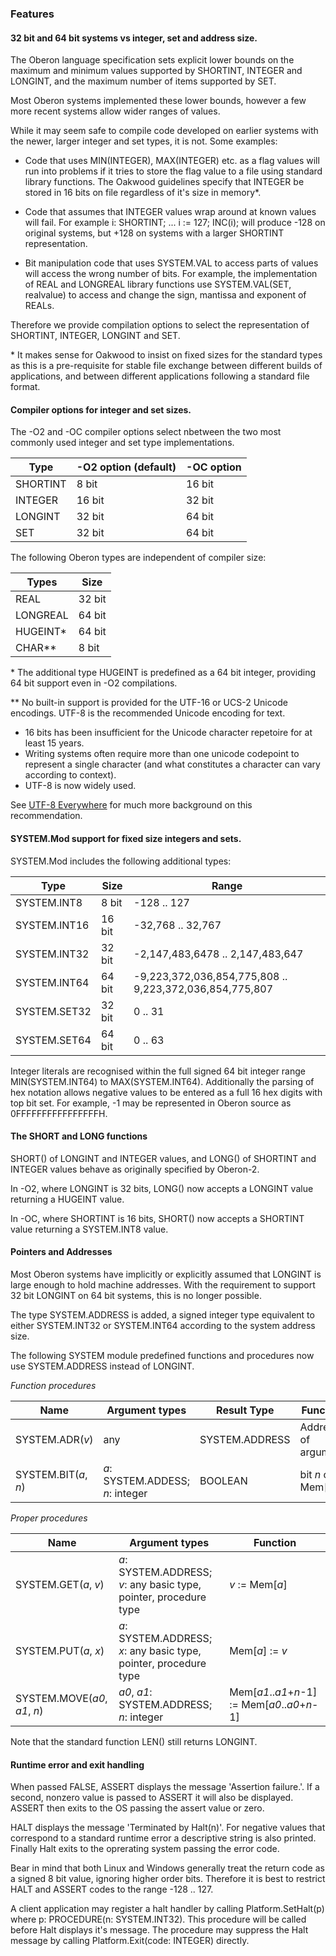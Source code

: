 ### Features

#### 32 bit and 64 bit systems vs integer, set and address size.

The Oberon language specification sets explicit lower bounds on the maximum and minimum
values supported by SHORTINT, INTEGER and LONGINT, and the maximum number of items supported
by SET.

Most Oberon systems implemented these lower bounds, however a few more recent systems allow
wider ranges of values.

While it may seem safe to compile code developed on earlier systems with the newer, larger
integer and set types, it is not. Some examples:

 - Code that uses MIN(INTEGER), MAX(INTEGER) etc. as a flag values will run into problems if
   it tries to store the flag value to a file using standard library functions. The Oakwood
   guidelines specify that INTEGER be stored in 16 bits on file regardless of it's size in
   memory*.
 
 - Code that assumes that INTEGER values wrap around at known values will fail. For example
   i: SHORTINT; ... i := 127; INC(i); will produce -128 on original systems, but +128 on 
   systems with a larger SHORTINT representation. 
   
 - Bit manipulation code that uses SYSTEM.VAL to access parts of values will access the
   wrong number of bits. For example, the implementation of REAL and LONGREAL library functions
   use SYSTEM.VAL(SET, realvalue) to access and change the sign, mantissa and exponent of REALs.
   
Therefore we provide compilation options to select the representation of SHORTINT, INTEGER, LONGINT and SET.

\* It makes sense for Oakwood to insist on fixed sizes for the standard types as this is a pre-requisite
for stable file exchange between different builds of applications, and between different applications following a standard file format.


#### Compiler options for integer and set sizes.

The -O2 and -OC compiler options select nbetween the two most commonly used integer and set
type implementations.

| Type     | -O2 option (default) | -OC option |
| ---      | ---                  | ---        |
| SHORTINT | 8 bit                | 16 bit     |
| INTEGER  | 16 bit               | 32 bit     |
| LONGINT  | 32 bit               | 64 bit     |
| SET      | 32 bit               | 64 bit     |


The following Oberon types are independent of compiler size:

| Types    | Size   |
| -----    | -------|
| REAL     | 32 bit |
| LONGREAL | 64 bit |
| HUGEINT* | 64 bit |
| CHAR**    | 8 bit  |

\* The additional type HUGEINT is predefined as a 64 bit integer, providing 64 bit support even
in -O2 compilations.

\** No built-in support is provided for the UTF-16 or UCS-2 Unicode encodings. UTF-8 is the recommended Unicode encoding for text. 
 - 16 bits has been insufficient for the Unicode character repetoire for at least 15 years. 
 - Writing systems often require more than one unicode codepoint to represent a single character (and what constitutes a character can vary according to context).
 - UTF-8 is now widely used.

See [UTF-8 Everywhere](http://utf8everywhere.org/) for much more background on this recommendation.


#### SYSTEM.Mod support for fixed size integers and sets.

SYSTEM.Mod includes the following additional types:

| Type         | Size   | Range  |
| ---          | ---    | ---    |
| SYSTEM.INT8  | 8 bit  | -128 .. 127 |
| SYSTEM.INT16 | 16 bit | -32,768 .. 32,767 |
| SYSTEM.INT32 | 32 bit | -2,147,483,6478 .. ‭2,147,483,647‬ |
| SYSTEM.INT64 | 64 bit | -‭9,223,372,036,854,775,808 .. ‭9,223,372,036,854,775,807‬ |
| SYSTEM.SET32 | 32 bit | 0 .. 31 |
| SYSTEM.SET64 | 64 bit | 0 .. 63 |

Integer literals are recognised within the full signed 64 bit integer range MIN(SYSTEM.INT64) to MAX(SYSTEM.INT64). Additionally the parsing of hex notation allows negative values to be entered as a full 16 hex digits with top bit set. For example, -1 may be represented in Oberon source as 0FFFFFFFFFFFFFFFFH.


#### The SHORT and LONG functions

SHORT() of LONGINT and INTEGER values, and LONG() of SHORTINT and INTEGER values behave as
originally specified by Oberon-2.

In -O2, where LONGINT is 32 bits, LONG() now accepts a LONGINT value returning a HUGEINT value.

In -OC, where SHORTINT is 16 bits, SHORT() now accepts a SHORTINT value returning a SYSTEM.INT8 value.


#### Pointers and Addresses

Most Oberon systems have implicitly or explicitly assumed that LONGINT is large enough to hold
machine addresses. With the requirement to support 32 bit LONGINT on 64 bit systems, this is no 
longer possible.

The type SYSTEM.ADDRESS is added, a signed integer type equivalent to either SYSTEM.INT32 or SYSTEM.INT64 according to the system address size.

The following SYSTEM module predefined functions and procedures now use SYSTEM.ADDRESS instead of LONGINT.

*Function procedures*

| Name                 | Argument types                   | Result Type    | Function |
| ----                 | ---                              | ---            | ---            |
| SYSTEM.ADR(*v*)      | any                              | SYSTEM.ADDRESS | Address of argument |
| SYSTEM.BIT(*a*, *n*) | *a*: SYSTEM.ADDESS; *n*: integer | BOOLEAN        | bit *n* of Mem[*a*] |

*Proper procedures*

| Name                         | Argument types                                                    | Function        |
| ----                         | ---                                                               | ---             |
| SYSTEM.GET(*a*, *v*)         | *a*: SYSTEM.ADDRESS; *v*: any basic type, pointer, procedure type | *v* := Mem[*a*] |
| SYSTEM.PUT(*a*, *x*)         | *a*: SYSTEM.ADDRESS; *x*: any basic type, pointer, procedure type | Mem[*a*] := *v* |
| SYSTEM.MOVE(*a0*, *a1*, *n*) | *a0*, *a1*: SYSTEM.ADDRESS; *n*: integer                          | Mem[*a1*..*a1*+*n*-1] := Mem[*a0*..*a0*+*n*-1] |

Note that the standard function LEN() still returns LONGINT.


#### Runtime error and exit handling

When passed FALSE, ASSERT displays the message 'Assertion failure.'. If a second, nonzero value is passed to ASSERT it will also be displayed. ASSERT then exits to the OS passing the assert value or zero.

HALT displays the message 'Terminated by Halt(n)'. For negative values that correspond to a standard runtime error a descriptive string is also printed. Finally Halt exits to the oprerating system passing the error code.

Bear in mind that both Linux and Windows generally treat the return code as a signed 8 bit value, ignoring higher order bits. Therefore it is best to restrict HALT and ASSERT codes to the range -128 .. 127.

A client application may register a halt handler by calling Platform.SetHalt(p) where p: PROCEDURE(n: SYSTEM.INT32). This procedure will be called before Halt displays it's message. The procedure may suppress the Halt message by calling Platform.Exit(code: INTEGER) directly.

